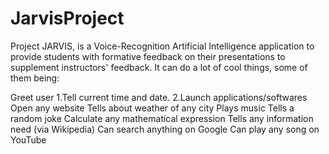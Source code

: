 # JarvisProject
Project JARVIS, is a Voice-Recognition Artificial Intelligence application to provide students with formative feedback on their presentations to supplement instructors' feedback.
It can do a lot of cool things, some of them being:

Greet user
1.Tell current time and date.
2.Launch applications/softwares
Open any website
Tells about weather of any city
Plays music
Tells a random joke
Calculate any mathematical expression
Tells any information need (via Wikipedia)
Can search anything on Google
Can play any song on YouTube
